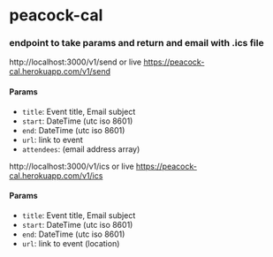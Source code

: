 # peacock-cal

### endpoint to take params and return and email with .ics file
http://localhost:3000/v1/send
or live
https://peacock-cal.herokuapp.com/v1/send

#### Params

- `title`:  Event title, Email subject
- `start`: DateTime (utc iso 8601)
- `end`: DateTime (utc iso 8601)
- `url`: link to event
- `attendees`: (email address array)


http://localhost:3000/v1/ics
or live
https://peacock-cal.herokuapp.com/v1/ics

#### Params

- `title`:  Event title, Email subject
- `start`: DateTime (utc iso 8601)
- `end`: DateTime (utc iso 8601)
- `url`: link to event (location)

